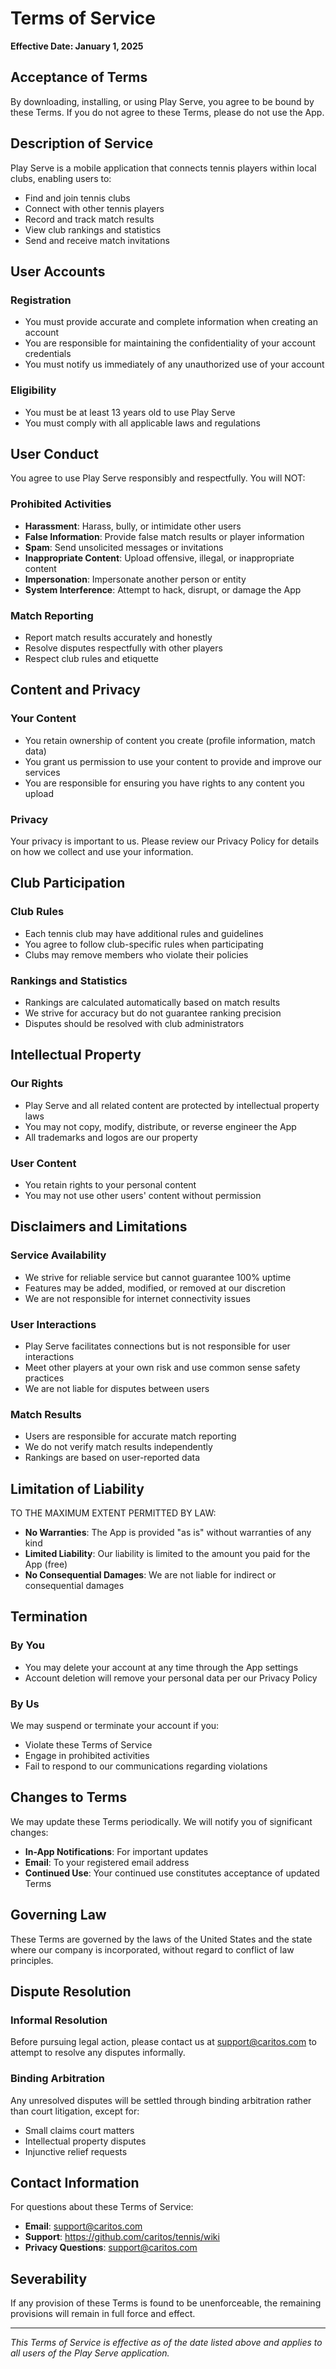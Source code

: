 # Terms of Service

**Effective Date: January 1, 2025**

## Acceptance of Terms

By downloading, installing, or using Play Serve, you agree to be bound by these Terms. If you do not agree to these Terms, please do not use the App.

## Description of Service

Play Serve is a mobile application that connects tennis players within local clubs, enabling users to:

- Find and join tennis clubs
- Connect with other tennis players
- Record and track match results
- View club rankings and statistics
- Send and receive match invitations

## User Accounts

### Registration

- You must provide accurate and complete information when creating an account
- You are responsible for maintaining the confidentiality of your account credentials
- You must notify us immediately of any unauthorized use of your account

### Eligibility

- You must be at least 13 years old to use Play Serve
- You must comply with all applicable laws and regulations

## User Conduct

You agree to use Play Serve responsibly and respectfully. You will NOT:

### Prohibited Activities

- **Harassment**: Harass, bully, or intimidate other users
- **False Information**: Provide false match results or player information
- **Spam**: Send unsolicited messages or invitations
- **Inappropriate Content**: Upload offensive, illegal, or inappropriate content
- **Impersonation**: Impersonate another person or entity
- **System Interference**: Attempt to hack, disrupt, or damage the App

### Match Reporting

- Report match results accurately and honestly
- Resolve disputes respectfully with other players
- Respect club rules and etiquette

## Content and Privacy

### Your Content

- You retain ownership of content you create (profile information, match data)
- You grant us permission to use your content to provide and improve our services
- You are responsible for ensuring you have rights to any content you upload

### Privacy

Your privacy is important to us. Please review our Privacy Policy for details on how we collect and use your information.

## Club Participation

### Club Rules

- Each tennis club may have additional rules and guidelines
- You agree to follow club-specific rules when participating
- Clubs may remove members who violate their policies

### Rankings and Statistics

- Rankings are calculated automatically based on match results
- We strive for accuracy but do not guarantee ranking precision
- Disputes should be resolved with club administrators

## Intellectual Property

### Our Rights

- Play Serve and all related content are protected by intellectual property laws
- You may not copy, modify, distribute, or reverse engineer the App
- All trademarks and logos are our property

### User Content

- You retain rights to your personal content
- You may not use other users' content without permission

## Disclaimers and Limitations

### Service Availability

- We strive for reliable service but cannot guarantee 100% uptime
- Features may be added, modified, or removed at our discretion
- We are not responsible for internet connectivity issues

### User Interactions

- Play Serve facilitates connections but is not responsible for user interactions
- Meet other players at your own risk and use common sense safety practices
- We are not liable for disputes between users

### Match Results

- Users are responsible for accurate match reporting
- We do not verify match results independently
- Rankings are based on user-reported data

## Limitation of Liability

TO THE MAXIMUM EXTENT PERMITTED BY LAW:

- **No Warranties**: The App is provided "as is" without warranties of any kind
- **Limited Liability**: Our liability is limited to the amount you paid for the App (free)
- **No Consequential Damages**: We are not liable for indirect or consequential damages

## Termination

### By You

- You may delete your account at any time through the App settings
- Account deletion will remove your personal data per our Privacy Policy

### By Us

We may suspend or terminate your account if you:

- Violate these Terms of Service
- Engage in prohibited activities
- Fail to respond to our communications regarding violations

## Changes to Terms

We may update these Terms periodically. We will notify you of significant changes:

- **In-App Notifications**: For important updates
- **Email**: To your registered email address
- **Continued Use**: Your continued use constitutes acceptance of updated Terms

## Governing Law

These Terms are governed by the laws of the United States and the state where our company is incorporated, without regard to conflict of law principles.

## Dispute Resolution

### Informal Resolution

Before pursuing legal action, please contact us at support@caritos.com to attempt to resolve any disputes informally.

### Binding Arbitration

Any unresolved disputes will be settled through binding arbitration rather than court litigation, except for:

- Small claims court matters
- Intellectual property disputes
- Injunctive relief requests

## Contact Information

For questions about these Terms of Service:

- **Email**: support@caritos.com
- **Support**: https://github.com/caritos/tennis/wiki
- **Privacy Questions**: support@caritos.com

## Severability

If any provision of these Terms is found to be unenforceable, the remaining provisions will remain in full force and effect.

---

*This Terms of Service is effective as of the date listed above and applies to all users of the Play Serve application.*
